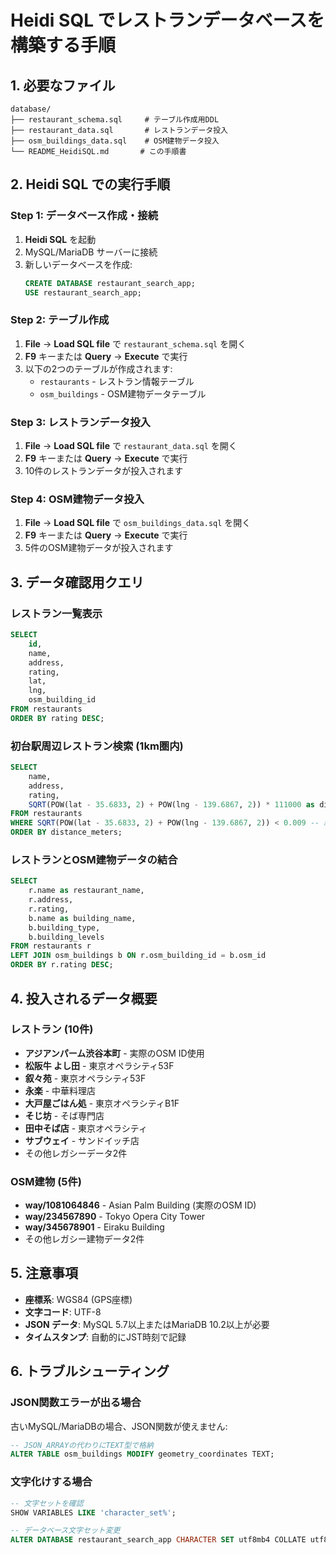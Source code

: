 # Heidi SQL でレストランデータベースを構築する手順

## 1. 必要なファイル
```
database/
├── restaurant_schema.sql     # テーブル作成用DDL
├── restaurant_data.sql       # レストランデータ投入
├── osm_buildings_data.sql    # OSM建物データ投入
└── README_HeidiSQL.md       # この手順書
```

## 2. Heidi SQL での実行手順

### Step 1: データベース作成・接続
1. **Heidi SQL** を起動
2. MySQL/MariaDB サーバーに接続
3. 新しいデータベースを作成:
   ```sql
   CREATE DATABASE restaurant_search_app;
   USE restaurant_search_app;
   ```

### Step 2: テーブル作成
1. **File** → **Load SQL file** で `restaurant_schema.sql` を開く
2. **F9** キーまたは **Query** → **Execute** で実行
3. 以下の2つのテーブルが作成されます:
   - `restaurants` - レストラン情報テーブル
   - `osm_buildings` - OSM建物データテーブル

### Step 3: レストランデータ投入
1. **File** → **Load SQL file** で `restaurant_data.sql` を開く
2. **F9** キーまたは **Query** → **Execute** で実行
3. 10件のレストランデータが投入されます

### Step 4: OSM建物データ投入
1. **File** → **Load SQL file** で `osm_buildings_data.sql` を開く
2. **F9** キーまたは **Query** → **Execute** で実行
3. 5件のOSM建物データが投入されます

## 3. データ確認用クエリ

### レストラン一覧表示
```sql
SELECT 
    id,
    name,
    address,
    rating,
    lat,
    lng,
    osm_building_id
FROM restaurants
ORDER BY rating DESC;
```

### 初台駅周辺レストラン検索 (1km圏内)
```sql
SELECT 
    name,
    address,
    rating,
    SQRT(POW(lat - 35.6833, 2) + POW(lng - 139.6867, 2)) * 111000 as distance_meters
FROM restaurants
WHERE SQRT(POW(lat - 35.6833, 2) + POW(lng - 139.6867, 2)) < 0.009 -- 約1km
ORDER BY distance_meters;
```

### レストランとOSM建物データの結合
```sql
SELECT 
    r.name as restaurant_name,
    r.address,
    r.rating,
    b.name as building_name,
    b.building_type,
    b.building_levels
FROM restaurants r
LEFT JOIN osm_buildings b ON r.osm_building_id = b.osm_id
ORDER BY r.rating DESC;
```

## 4. 投入されるデータ概要

### レストラン (10件)
- **アジアンパーム渋谷本町** - 実際のOSM ID使用
- **松阪牛 よし田** - 東京オペラシティ53F
- **叙々苑** - 東京オペラシティ53F
- **永楽** - 中華料理店
- **大戸屋ごはん処** - 東京オペラシティB1F
- **そじ坊** - そば専門店
- **田中そば店** - 東京オペラシティ
- **サブウェイ** - サンドイッチ店
- その他レガシーデータ2件

### OSM建物 (5件)
- **way/1081064846** - Asian Palm Building (実際のOSM ID)
- **way/234567890** - Tokyo Opera City Tower
- **way/345678901** - Eiraku Building
- その他レガシー建物データ2件

## 5. 注意事項

- **座標系**: WGS84 (GPS座標)
- **文字コード**: UTF-8
- **JSON データ**: MySQL 5.7以上またはMariaDB 10.2以上が必要
- **タイムスタンプ**: 自動的にJST時刻で記録

## 6. トラブルシューティング

### JSON関数エラーが出る場合
古いMySQL/MariaDBの場合、JSON関数が使えません:
```sql
-- JSON_ARRAYの代わりにTEXT型で格納
ALTER TABLE osm_buildings MODIFY geometry_coordinates TEXT;
```

### 文字化けする場合
```sql
-- 文字セットを確認
SHOW VARIABLES LIKE 'character_set%';

-- データベース文字セット変更
ALTER DATABASE restaurant_search_app CHARACTER SET utf8mb4 COLLATE utf8mb4_unicode_ci;
```